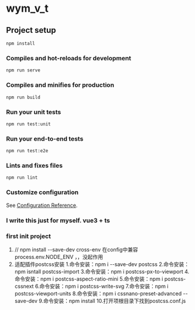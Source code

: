 # wym_v_t

## Project setup
```
npm install
```

### Compiles and hot-reloads for development
```
npm run serve
```

### Compiles and minifies for production
```
npm run build
```

### Run your unit tests
```
npm run test:unit
```

### Run your end-to-end tests
```
npm run test:e2e
```

### Lints and fixes files
```
npm run lint
```

### Customize configuration
See [Configuration Reference](https://cli.vuejs.org/config/).


### I write this just for myself. vue3 + ts

### first init project
1. // npm install --save-dev cross-env  在config中兼容 process.env.NODE_ENV  ，，没起作用
2. 适配插件postcss安装
  1.命令安装：npm i --save-dev postcss
  2.命令安装：npm isntall postcss-import
  3.命令安装：npm i postcss-px-to-viewport
  4.命令安装：npm i postcss-aspect-ratio-mini
  5.命令安装：npm i postcss-cssnext
  6.命令安装：npm i postcss-write-svg
  7.命令安装：npm i postcss-viewport-units
  8.命令安装：npm i cssnano-preset-advanced --save-dev
  9.命令安装：npm install
  10.打开项根目录下找到postcss.conf.js


  